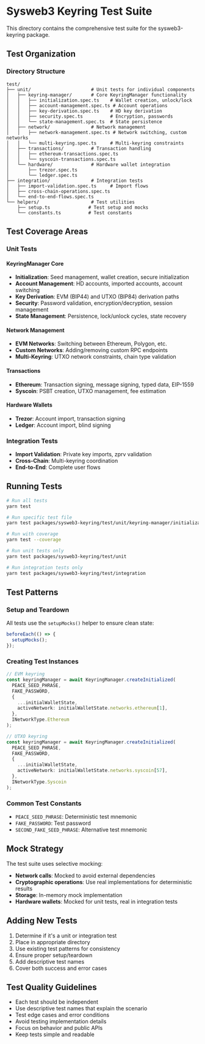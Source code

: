 # Sysweb3 Keyring Test Suite

This directory contains the comprehensive test suite for the sysweb3-keyring package.

## Test Organization

### Directory Structure

```
test/
├── unit/                      # Unit tests for individual components
│   ├── keyring-manager/       # Core KeyringManager functionality
│   │   ├── initialization.spec.ts    # Wallet creation, unlock/lock
│   │   ├── account-management.spec.ts # Account operations
│   │   ├── key-derivation.spec.ts    # HD key derivation
│   │   ├── security.spec.ts          # Encryption, passwords
│   │   └── state-management.spec.ts  # State persistence
│   ├── network/               # Network management
│   │   ├── network-management.spec.ts # Network switching, custom networks
│   │   └── multi-keyring.spec.ts     # Multi-keyring constraints
│   ├── transactions/          # Transaction handling
│   │   ├── ethereum-transactions.spec.ts
│   │   └── syscoin-transactions.spec.ts
│   └── hardware/              # Hardware wallet integration
│       ├── trezor.spec.ts
│       └── ledger.spec.ts
├── integration/               # Integration tests
│   ├── import-validation.spec.ts     # Import flows
│   ├── cross-chain-operations.spec.ts
│   └── end-to-end-flows.spec.ts
└── helpers/                   # Test utilities
    ├── setup.ts              # Test setup and mocks
    └── constants.ts          # Test constants
```

## Test Coverage Areas

### Unit Tests

#### KeyringManager Core
- **Initialization**: Seed management, wallet creation, secure initialization
- **Account Management**: HD accounts, imported accounts, account switching
- **Key Derivation**: EVM (BIP44) and UTXO (BIP84) derivation paths
- **Security**: Password validation, encryption/decryption, session management
- **State Management**: Persistence, lock/unlock cycles, state recovery

#### Network Management
- **EVM Networks**: Switching between Ethereum, Polygon, etc.
- **Custom Networks**: Adding/removing custom RPC endpoints
- **Multi-Keyring**: UTXO network constraints, chain type validation

#### Transactions
- **Ethereum**: Transaction signing, message signing, typed data, EIP-1559
- **Syscoin**: PSBT creation, UTXO management, fee estimation

#### Hardware Wallets
- **Trezor**: Account import, transaction signing
- **Ledger**: Account import, blind signing

### Integration Tests
- **Import Validation**: Private key imports, zprv validation
- **Cross-Chain**: Multi-keyring coordination
- **End-to-End**: Complete user flows

## Running Tests

```bash
# Run all tests
yarn test

# Run specific test file
yarn test packages/sysweb3-keyring/test/unit/keyring-manager/initialization.spec.ts

# Run with coverage
yarn test --coverage

# Run unit tests only
yarn test packages/sysweb3-keyring/test/unit

# Run integration tests only
yarn test packages/sysweb3-keyring/test/integration
```

## Test Patterns

### Setup and Teardown
All tests use the `setupMocks()` helper to ensure clean state:

```typescript
beforeEach(() => {
  setupMocks();
});
```

### Creating Test Instances
```typescript
// EVM keyring
const keyringManager = await KeyringManager.createInitialized(
  PEACE_SEED_PHRASE,
  FAKE_PASSWORD,
  {
    ...initialWalletState,
    activeNetwork: initialWalletState.networks.ethereum[1],
  },
  INetworkType.Ethereum
);

// UTXO keyring
const keyringManager = await KeyringManager.createInitialized(
  PEACE_SEED_PHRASE,
  FAKE_PASSWORD,
  {
    ...initialWalletState,
    activeNetwork: initialWalletState.networks.syscoin[57],
  },
  INetworkType.Syscoin
);
```

### Common Test Constants
- `PEACE_SEED_PHRASE`: Deterministic test mnemonic
- `FAKE_PASSWORD`: Test password
- `SECOND_FAKE_SEED_PHRASE`: Alternative test mnemonic

## Mock Strategy

The test suite uses selective mocking:
- **Network calls**: Mocked to avoid external dependencies
- **Cryptographic operations**: Use real implementations for deterministic results
- **Storage**: In-memory mock implementation
- **Hardware wallets**: Mocked for unit tests, real in integration tests

## Adding New Tests

1. Determine if it's a unit or integration test
2. Place in appropriate directory
3. Use existing test patterns for consistency
4. Ensure proper setup/teardown
5. Add descriptive test names
6. Cover both success and error cases

## Test Quality Guidelines

- Each test should be independent
- Use descriptive test names that explain the scenario
- Test edge cases and error conditions
- Avoid testing implementation details
- Focus on behavior and public APIs
- Keep tests simple and readable 